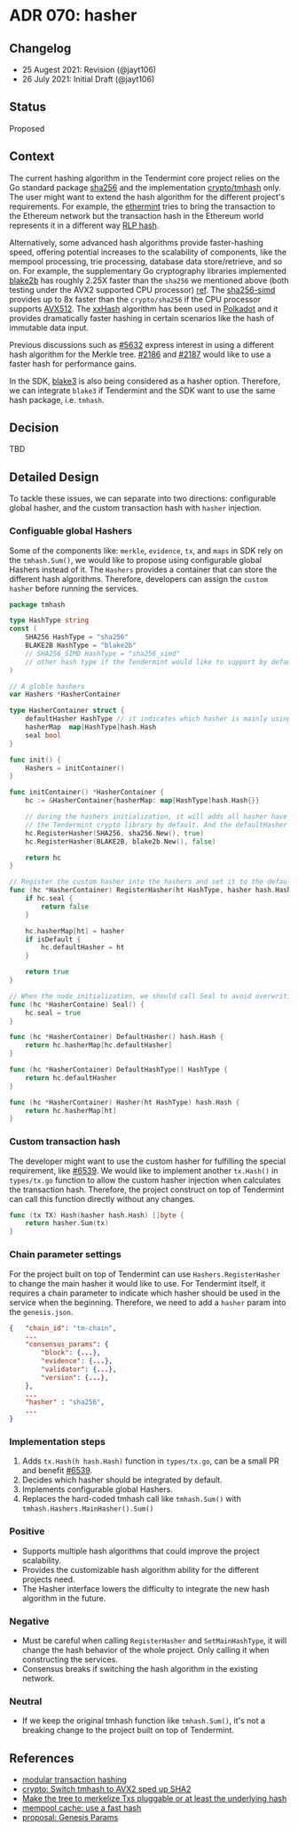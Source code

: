 # ADR 070: hasher 

## Changelog
- 25 Augest 2021: Revision (@jayt106)
- 26 July 2021: Initial Draft (@jayt106)

## Status
Proposed

## Context
The current hashing algorithm in the Tendermint core project relies on the Go standard package [sha256](https://pkg.go.dev/crypto/sha256) and the implementation [crypto/tmhash](https://github.com/tendermint/tendermint/blob/master/crypto/tmhash/hash.go) only. The user might want to extend the hash algorithm for the different project's requirements. For example, the [ethermint](https://github.com/tharsis/ethermint) tries to bring the transaction to the Ethereum network but the transaction hash in the Ethereum world represents it in a different way [RLP hash](https://github.com/ethereum/go-ethereum/blob/92b8f28df3255c6cef9605063850d77b46146763/core/types/transaction.go#L368).

Alternatively, some advanced hash algorithms provide faster-hashing speed, offering potential increases to the scalability of components, like the mempool processing, trie processing, database data store/retrieve, and so on. For example, the supplementary Go cryptography libraries implemented [blake2b](https://pkg.go.dev/golang.org/x/crypto/blake2b) has roughly 2.25X faster than the `sha256` we mentioned above (both testing under the AVX2 supported CPU processor) [ref](https://github.com/SimonWaldherr/golang-benchmarks#hash). The [sha256-simd](https://github.com/minio/sha256-simd/) provides up to 8x faster than the `crypto/sha256` if the CPU processor supports [AVX512](https://en.wikipedia.org/wiki/AVX-512). The [xxHash](https://github.com/cespare/xxhash) algorithm has been used in [Polkadot](https://substrate.dev/docs/en/knowledgebase/advanced/cryptography#hashing-algorithms) and it provides dramatically faster hashing in certain scenarios like the hash of immutable data input.

Previous discussions such as [#5632](https://github.com/tendermint/tendermint/issues/5631) express interest in using a different hash algorithm for the Merkle tree. [#2186](https://github.com/tendermint/tendermint/issues/2186) and [#2187](https://github.com/tendermint/tendermint/issues/2187) would like to use a faster hash for performance gains. 

In the SDK, [blake3](https://github.com/BLAKE3-team/BLAKE3) is also being considered as a hasher option. Therefore, we can integrate `blake3` if Tendermint and the SDK want to use the same hash package, i.e. `tmhash`.

## Decision
TBD

## Detailed Design
To tackle these issues, we can separate into two directions: configurable global hasher, and the custom transaction hash with `hasher` injection.

### Configuable global Hashers
Some of the components like: `merkle`, `evidence`, `tx`, and `maps` in SDK rely on the `tmhash.Sum()`, we would like to propose using configurable global Hashers instead of it. The `Hashers` provides a container that can store the different hash algorithms. Therefore, developers can assign the `custom hasher` before running the services. 

```go
package tmhash

type HashType string
const (
    SHA256 HashType = "sha256"
    BLAKE2B HashType = "blake2b"
    // SHA256_SIMD HashType = "sha256_simd"
    // other hash type if the Tendermint would like to support by default
)

// A globle hashers
var Hashers *HasherContainer

type HasherContainer struct {
    defaultHasher HashType // it indicates which hasher is mainly using in the tendermint components.
    hasherMap  map[HashType]hash.Hash
    seal bool
}

func init() {
    Hashers = initContainer()
}

func initContainer() *HasherContainer {
    hc := &HasherContainer{hasherMap: map[HashType]hash.Hash{}}

    // during the hashers initialization, it will adds all hasher have been integreted in 
    // the Tendermint crypto library by default. And the defaultHasher will be sha256.
    hc.RegisterHasher(SHA256, sha256.New(), true)
    hc.RegisterHasher(BLAKE2B, blake2b.New(), false)

    return hc
}

// Register the custom hasher into the hashers and set it to the default. Return false if hasher is sealed.
func (hc *HasherContainer) RegisterHasher(ht HashType, hasher hash.Hash, isDefault bool) bool {
    if hc.seal {
        return false
    }

    hc.hasherMap[ht] = hasher
    if isDefault {
        hc.defaultHasher = ht
    }

    return true
}

// When the node initialization, we should call Seal to avoid overwriting the exisitng hasher.
func (hc *HasherContaine) Seal() {
    hc.seal = true
}

func (hc *HasherContainer) DefaultHasher() hash.Hash {
    return hc.hasherMap[hc.defaultHasher]
}

func (hc *HasherContainer) DefaultHashType() HashType {
    return hc.defaultHasher
}

func (hc *HasherContainer) Hasher(ht HashType) hash.Hash {
    return hc.hasherMap[ht]
}
```

### Custom transaction hash
The developer might want to use the custom hasher for fulfilling the special requirement, like [#6539](https://github.com/tendermint/tendermint/issues/6539). We would like to implement another `tx.Hash()` in `types/tx.go` function to allow the custom hasher injection when calculates the transaction hash. Therefore, the project construct on top of Tendermint can call this function directly without any changes.

```go
func (tx TX) Hash(hasher hash.Hash) []byte {
    return hasher.Sum(tx)
}
```

### Chain parameter settings
For the project built on top of Tendermint can use `Hashers.RegisterHasher` to change the main hasher it would like to use. For Tendermint itself, it requires a chain parameter to indicate which hasher should be used in the service when the beginning. Therefore, we need to add a `hasher` param into the `genesis.json`.

```json
{   "chain_id": "tm-chain",
    ...
    "consensus_params": {
        "block": {...},
        "evidence": {...},
        "validator": {...},
        "version": {...},
    },
    ...
    "hasher" : "sha256",
    ...
}
```

### Implementation steps
1. Adds `tx.Hash(h hash.Hash)` function in `types/tx.go`, can be a small PR and benefit [#6539](https://github.com/tendermint/tendermint/issues/6539).
2. Decides which hasher should be integrated by default.
3. Implements configurable global Hashers.
4. Replaces the hard-coded tmhash call like `tmhash.Sum()` with `tmhash.Hashers.MainHasher().Sum()`

### Positive
- Supports multiple hash algorithms that could improve the project scalability.
- Provides the customizable hash algorithm ability for the different projects need.
- The Hasher interface lowers the difficulty to integrate the new hash algorithm in the future. 

### Negative
- Must be careful when calling `RegisterHasher` and `SetMainHashType`, it will change the hash behavior of the whole project. Only calling it when constructing the services.
- Consensus breaks if switching the hash algorithm in the existing network.

### Neutral
- If we keep the original tmhash function like `tmhash.Sum()`, it's not a breaking change to the project built on top of Tendermint.

## References
- [modular transaction hashing](https://github.com/tendermint/tendermint/issues/6539)
- [crypto: Switch tmhash to AVX2 sped up SHA2](https://github.com/tendermint/tendermint/issues/2186)
- [Make the tree to merkelize Txs pluggable or at least the underlying hash](https://github.com/tendermint/tendermint/issues/5631)
- [mempool cache: use a fast hash](https://github.com/tendermint/tendermint/issues/2187)
- [proposal: Genesis Params](https://github.com/tendermint/tendermint/issues/6814)